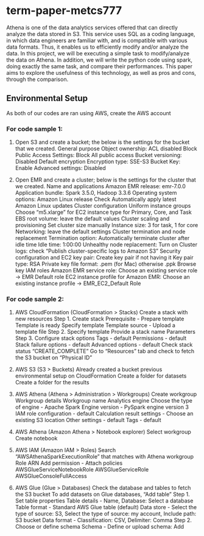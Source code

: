 # term-paper-metcs777
Athena is one of the data analytics services offered that can directly analyze the data stored in S3. This service uses SQL as a coding language, in which data engineers are familiar with, and is compatible with various data formats. Thus, it enables us to efficiently modify and/or analyze the data. In this project, we will be executing a simple task to modify/analyze the data on Athena. In addition, we will write the python code using spark, doing exactly the same task, and compare their performances. This paper aims to explore the usefulness of this technology, as well as pros and cons, through the comparison.

## Environmental Setup
As both of our codes are ran using AWS, create the AWS account

### For code sample 1:
1. Open S3 and create a bucket; the below is the settings for the bucket that we created.
   General purpose
   Object ownership: ACL disabled
   Block Public Access Settings: Block All public access
   Bucket versioning: Disabled
   Default encryption
   Encryption type: SSE-S3
   Bucket Key: Enable
   Advanced settings: Disabled
 
2. Open EMR and create a cluster;  below is the settings for the cluster that we created.
   Name and applications
   Amazon EMR release: emr-7.0.0
   Application bundle: Spark 3.5.0, Hadoop 3.3.6
   Operating system options: Amazon Linux release
   Check Automatically apply latest Amazon Linux updates
   Cluster configuration
   Uniform instance groups
   Choose “m5.xlarge” for EC2 instance type for Primary, Core, and Task
   EBS root volume: leave the default values
   Cluster scaling and provisioning
   Set cluster size manually
   Instance size: 3 for task, 1 for core
   Networking: leave the default settings
   Cluster termination and node replacement
   Termination option: Automatically terminate cluster after idle time
   Idle time: 1:00:00
   Unhealthy node replacement: Turn on
   Cluster logs: check “Publish cluster-specific logs to Amazon S3”
   Security configuration and EC2 key pair: Create key pair if not having it
   Key pair type: RSA
   Private key file format: .pem (for Mac) otherwise .ppk
   Browse key
   IAM roles
   Amazon EMR service role: Choose an existing service role -> EMR Default role
   EC2 instance profile for Amazon EMR: Choose an existing instance profile -> EMR_EC2_Default Role

### For code sample 2:
1. AWS CloudFormation (CloudFormation > Stacks)
Create a stack with new resources
Step 1. Create stack
Prerequisite - Prepare template
Template is ready
Specify template
Template source - Upload a template file
Step 2. Specify template
Provide a stack name
Parameters
Step 3. Configure stack options
Tags - default
Permissions - default
Stack failure options - default
Advanced options - default
Check stack status “CREATE_COMPLETE”
Go to “Resources” tab and check to fetch the S3 bucket on “Physical ID”

2. AWS S3 (S3 > Buckets)
Already created a bucket previous environmental setup on CloudFormation
Create a folder for datasets
Create a folder for the results

3. AWS Athena (Athena > Administration > Workgroups)
Create workgroup
Workgroup details
Workgroup name
Analytics engine
Choose the type of engine - Apache Spark
Engine version - PySpark engine version 3
IAM role configuration - default
Calculation result settings - Choose an existing S3 location
Other settings - default
Tags - default

4. AWS Athena (Amazon Athena > Notebook explorer)
Select workgroup
Create notebook

5. AWS IAM (Amazon IAM > Roles)
Search “AWSAthenaSparkExecutionRole” that matches with Athena workgroup Role ARN
Add permission - Attach policies
AWSGlueServiceNotebookRole
AWSGlueServiceRole
AWSGlueConsoleFullAccess

6. AWS Glue (Glue > Databases)
Check the database and tables to fetch the S3 bucket
To add datasets on Glue databases, “Add table”
Step 1. Set table properties
Table details - Name, Database: Select a database
Table format - Standard AWS Glue table (default)
Data store - Select the type of source: S3, Select the type of source: my account, Include path: S3 bucket
Data format - Classification: CSV, Delimiter: Comma
Step 2. Choose or define schema
Schema - Define or upload schema: Add




